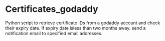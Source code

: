 # Certificates_godaddy

Python script to retrieve certificate IDs from a godaddy account and check their expiry date. If expiry date isless than two months away. send a notification email to specified email addresses.
